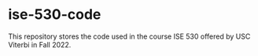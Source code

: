 # ise-530-code
 This repository stores the code used in the course ISE 530 offered by USC Viterbi in Fall 2022.
